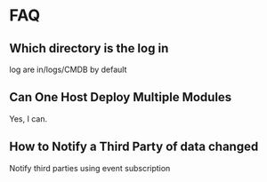  # FAQ 

 ## Which directory is the log in 

 log are in/logs/CMDB by default 

 ## Can One Host Deploy Multiple Modules 

 Yes, I can. 

 ## How to Notify a Third Party of data changed 

 Notify third parties using event subscription 